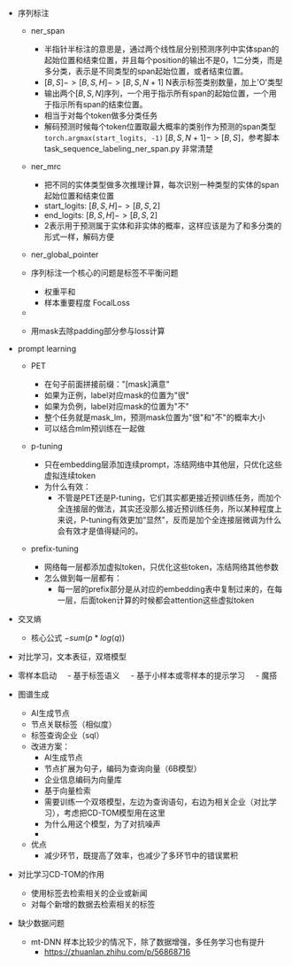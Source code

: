 - 序列标注
	- ner_span
		- 半指针半标注的意思是，通过两个线性层分别预测序列中实体span的起始位置和结束位置，并且每个position的输出不是0，1二分类，而是多分类，表示是不同类型的span起始位置，或者结束位置。
		- $[B,S]->[B,S,H]->[B,S,N+1]$   N表示标签类别数量，加上'O'类型
		- 输出两个$[B,S,N]$序列，一个用于指示所有span的起始位置，一个用于指示所有span的结束位置。
		- 相当于对每个token做多分类任务
		- 解码预测时候每个token位置取最大概率的类别作为预测的span类型`torch.argmax(start_logits, -1)` $[B,S,N+1]->[B,S]$，参考脚本task_sequence_labeling_ner_span.py 非常清楚
	- ner_mrc
		- 把不同的实体类型做多次推理计算，每次识别一种类型的实体的span起始位置和结束位置
		- start_logits: $[B,S,H]->[B,S,2]$
		- end_logits: $[B,S,H]->[B,S,2]$
		- 2表示用于预测属于实体和非实体的概率，这样应该是为了和多分类的形式一样，解码方便

	- ner_global_pointer
	- 序列标注一个核心的问题是标签不平衡问题
		- 权重平和
		- 样本重要程度 FocalLoss
	- 
	- 用mask去除padding部分参与loss计算
- prompt learning
	- PET
		- 在句子前面拼接前缀："[mask]满意"
		- 如果为正例，label对应mask的位置为"很"
		- 如果为负例，label对应mask的位置为"不"
		- 整个任务就是mask_lm，预测mask位置为"很"和"不"的概率大小
		- 可以结合mlm预训练在一起做
	- p-tuning
		- 只在embedding层添加连续prompt，冻结网络中其他层，只优化这些虚拟连续token
		- 为什么有效：
			- 不管是PET还是P-tuning，它们其实都更接近预训练任务，而加个全连接层的做法，其实还没那么接近预训练任务，所以某种程度上来说，P-tuning有效更加“显然”，反而是加个全连接层微调为什么会有效才是值得疑问的。

	- prefix-tuning
		- 网络每一层都添加虚拟token，只优化这些token，冻结网络其他参数
		- 怎么做到每一层都有：
			- 每一层的prefix部分是从对应的embedding表中复制过来的，在每一层，后面token计算的时候都会attention这些虚拟token



- 交叉熵
	- 核心公式 $-sum(p*log(q))$

- 对比学习，文本表征，双塔模型

- 零样本启动
    - 基于标签语义
    - 基于小样本或零样本的提示学习
	    - 魔搭


- 图谱生成
	- AI生成节点
	- 节点关联标签（相似度）
	- 标签查询企业（sql）
	- 改进方案：
		- AI生成节点
		- 节点扩展为句子，编码为查询向量（6B模型）
		- 企业信息编码为向量库
		- 基于向量检索
		- 需要训练一个双塔模型，左边为查询语句，右边为相关企业（对比学习），考虑把CD-TOM模型用在这里
		- 为什么用这个模型，为了对抗噪声
		- 
	- 优点
		- 减少环节，既提高了效率，也减少了多环节中的错误累积

- 对比学习CD-TOM的作用
	- 使用标签去检索相关的企业或新闻
	- 对每个新增的数据去检索相关的标签

- 缺少数据问题
	- mt-DNN 样本比较少的情况下，除了数据增强，多任务学习也有提升
		- https://zhuanlan.zhihu.com/p/56868716